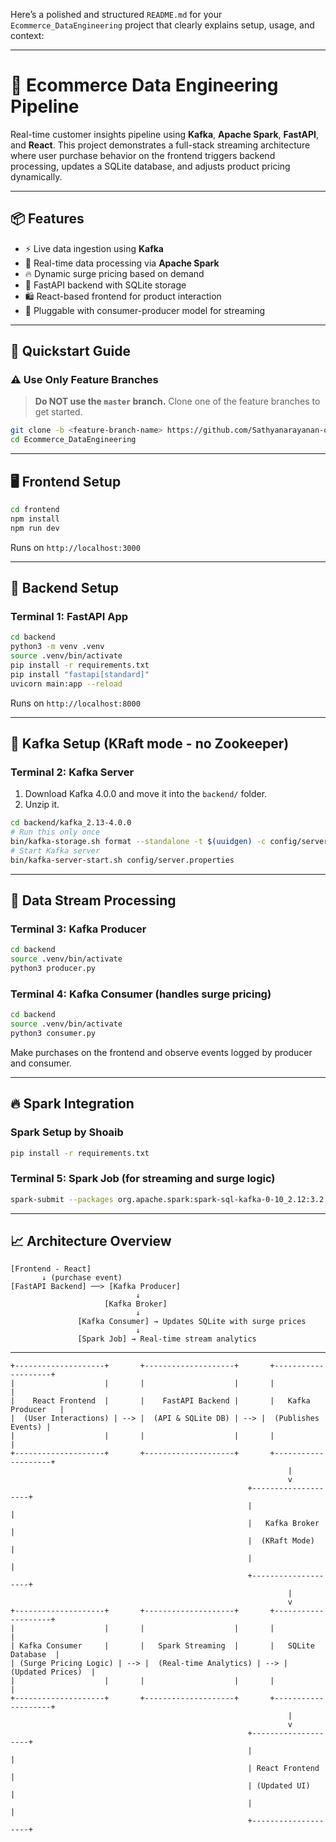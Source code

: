 Here’s a polished and structured `README.md` for your `Ecommerce_DataEngineering` project that clearly explains setup, usage, and context:

---

# 🛒 Ecommerce Data Engineering Pipeline

Real-time customer insights pipeline using **Kafka**, **Apache Spark**, **FastAPI**, and **React**. This project demonstrates a full-stack streaming architecture where user purchase behavior on the frontend triggers backend processing, updates a SQLite database, and adjusts product pricing dynamically.

---

## 📦 Features

* ⚡ Live data ingestion using **Kafka**
* 🔄 Real-time data processing via **Apache Spark**
* 🔥 Dynamic surge pricing based on demand
* 🧾 FastAPI backend with SQLite storage
* 🛍️ React-based frontend for product interaction
* 🧪 Pluggable with consumer-producer model for streaming

---

## 🚀 Quickstart Guide

### ⚠️ Use Only Feature Branches

> **Do NOT use the `master` branch.** Clone one of the feature branches to get started.

```bash
git clone -b <feature-branch-name> https://github.com/Sathyanarayanan-ops/Ecommerce_DataEngineering.git
cd Ecommerce_DataEngineering
```

---

## 🖥️ Frontend Setup

```bash
cd frontend
npm install
npm run dev
```

Runs on `http://localhost:3000`

---

## 🧠 Backend Setup

### Terminal 1: FastAPI App

```bash
cd backend
python3 -m venv .venv
source .venv/bin/activate
pip install -r requirements.txt
pip install "fastapi[standard]"
uvicorn main:app --reload
```

Runs on `http://localhost:8000`

---

## 🔄 Kafka Setup (KRaft mode - no Zookeeper)

### Terminal 2: Kafka Server

1. Download Kafka 4.0.0 and move it into the `backend/` folder.
2. Unzip it.

```bash
cd backend/kafka_2.13-4.0.0
# Run this only once
bin/kafka-storage.sh format --standalone -t $(uuidgen) -c config/server.properties
# Start Kafka server
bin/kafka-server-start.sh config/server.properties
```

---

## 🧾 Data Stream Processing

### Terminal 3: Kafka Producer

```bash
cd backend
source .venv/bin/activate
python3 producer.py
```

### Terminal 4: Kafka Consumer (handles surge pricing)

```bash
cd backend
source .venv/bin/activate
python3 consumer.py
```

Make purchases on the frontend and observe events logged by producer and consumer.

---

## 🔥 Spark Integration

### Spark Setup by Shoaib

```bash
pip install -r requirements.txt
```

### Terminal 5: Spark Job (for streaming and surge logic)

```bash
spark-submit --packages org.apache.spark:spark-sql-kafka-0-10_2.12:3.2.1 sparkconsumer.py
```

---

## 📈 Architecture Overview

```plaintext
[Frontend - React]
       ↓ (purchase event)
[FastAPI Backend] ──> [Kafka Producer]
                            ↓
                     [Kafka Broker]
                            ↓
               [Kafka Consumer] → Updates SQLite with surge prices
                            ↓
               [Spark Job] → Real-time stream analytics
```

---

```
+--------------------+       +--------------------+       +--------------------+
|                    |       |                    |       |                    |
|    React Frontend  |       |    FastAPI Backend |       |   Kafka Producer   |
|  (User Interactions) | --> |  (API & SQLite DB) | --> |  (Publishes Events) |
|                    |       |                    |       |                    |
+--------------------+       +--------------------+       +--------------------+
                                                              |
                                                              v
                                                     +--------------------+
                                                     |                    |
                                                     |   Kafka Broker     |
                                                     |  (KRaft Mode)      |
                                                     |                    |
                                                     +--------------------+
                                                              |
                                                              v
+--------------------+       +--------------------+       +--------------------+
|                    |       |                    |       |                    |
| Kafka Consumer     |       |   Spark Streaming  |       |   SQLite Database  |
| (Surge Pricing Logic) | --> |  (Real-time Analytics) | --> |  (Updated Prices)  |
|                    |       |                    |       |                    |
+--------------------+       +--------------------+       +--------------------+
                                                              |
                                                              v
                                                     +--------------------+
                                                     |                    |
                                                     | React Frontend     |
                                                     | (Updated UI)       |
                                                     |                    |
                                                     +--------------------+

```

